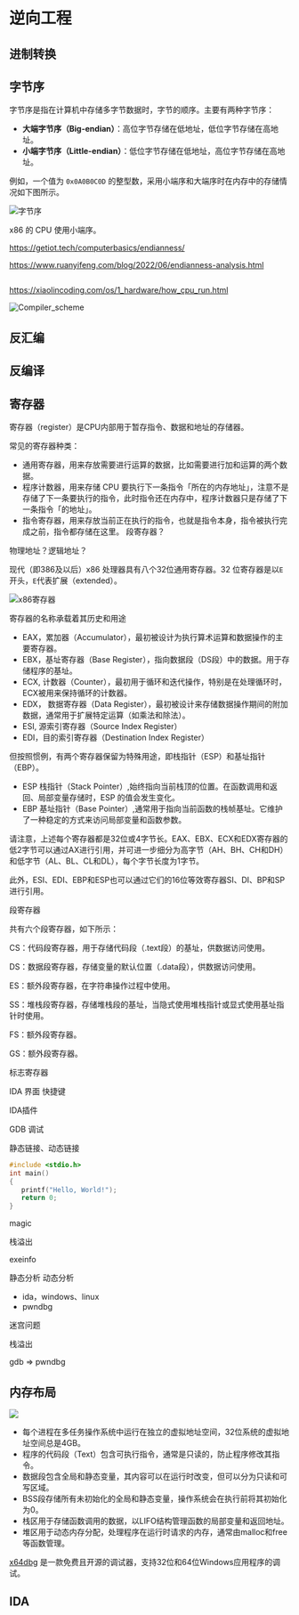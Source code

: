 # 逆向工程

## 进制转换

## 字节序

字节序是指在计算机中存储多字节数据时，字节的顺序。主要有两种字节序：

- **大端字节序（Big-endian）**：高位字节存储在低地址，低位字节存储在高地址。
- **小端字节序（Little-endian）**：低位字节存储在低地址，高位字节存储在高地址。

例如，一个值为 `0x0A0B0C0D` 的整型数，采用小端序和大端序时在内存中的存储情况如下图所示。

![字节序](../images/Endianness-example.png)

x86 的 CPU 使用小端序。

<https://getiot.tech/computerbasics/endianness/>

<https://www.ruanyifeng.com/blog/2022/06/endianness-analysis.html>

```bash
```

<https://xiaolincoding.com/os/1_hardware/how_cpu_run.html>

![Compiler_scheme](../images/Compiler_scheme.png)

## 反汇编

## 反编译

## 寄存器

寄存器（register）是CPU内部用于暂存指令、数据和地址的存储器。

常见的寄存器种类：

- 通用寄存器，用来存放需要进行运算的数据，比如需要进行加和运算的两个数据。
- 程序计数器，用来存储 CPU 要执行下一条指令「所在的内存地址」，注意不是存储了下一条要执行的指令，此时指令还在内存中，程序计数器只是存储了下一条指令「的地址」。
- 指令寄存器，用来存放当前正在执行的指令，也就是指令本身，指令被执行完成之前，指令都存储在这里。
段寄存器？

物理地址？逻辑地址？

现代（即386及以后）x86 处理器具有八个32位通用寄存器。32 位寄存器是以`E`开头，`E`代表扩展（extended）。

![x86寄存器](../images/x86-registers.png)

寄存器的名称承载着其历史和用途

- EAX，累加器（Accumulator），最初被设计为执行算术运算和数据操作的主要寄存器。
- EBX，基址寄存器（Base Register），指向数据段（DS段）中的数据。用于存储程序的基址。
- ECX, 计数器（Counter），最初用于循环和迭代操作，特别是在处理循环时，ECX被用来保持循环的计数器。
- EDX， 数据寄存器（Data Register），最初被设计来存储数据操作期间的附加数据，通常用于扩展特定运算（如乘法和除法）。
- ESI, 源索引寄存器（Source Index Register）
- EDI，目的索引寄存器（Destination Index Register）

但按照惯例，有两个寄存器保留为特殊用途，即栈指针（ESP）和基址指针（EBP）。

- ESP 栈指针（Stack Pointer）,始终指向当前栈顶的位置。在函数调用和返回、局部变量存储时，ESP 的值会发生变化。
- EBP 基址指针（Base Pointer）,通常用于指向当前函数的栈帧基址。它维护了一种稳定的方式来访问局部变量和函数参数。

请注意，上述每个寄存器都是32位或4字节长。EAX、EBX、ECX和EDX寄存器的低2字节可以通过AX进行引用，并可进一步细分为高字节（AH、BH、CH和DH）和低字节（AL、BL、CL和DL），每个字节长度为1字节。

此外，ESI、EDI、EBP和ESP也可以通过它们的16位等效寄存器SI、DI、BP和SP进行引用。

段寄存器

共有六个段寄存器，如下所示：

CS：代码段寄存器，用于存储代码段（.text段）的基址，供数据访问使用。

DS：数据段寄存器，存储变量的默认位置（.data段），供数据访问使用。

ES：额外段寄存器，在字符串操作过程中使用。

SS：堆栈段寄存器，存储堆栈段的基址，当隐式使用堆栈指针或显式使用基址指针时使用。

FS：额外段寄存器。

GS：额外段寄存器。

标志寄存器

IDA 界面 快捷键

IDA插件

GDB
调试

静态链接、动态链接

```c
#include <stdio.h>
int main()
{
   printf("Hello, World!");
   return 0;
}
```

magic

栈溢出

exeinfo

静态分析
动态分析

- ida，windows、linux
- pwndbg

迷宫问题

栈溢出

gdb => pwndbg

## 内存布局

![](../images/program_in_memory.png)

- 每个进程在多任务操作系统中运行在独立的虚拟地址空间，32位系统的虚拟地址空间总是4GB。
- 程序的代码段（Text）包含可执行指令，通常是只读的，防止程序修改其指令。
- 数据段包含全局和静态变量，其内容可以在运行时改变，但可以分为只读和可写区域。
- BSS段存储所有未初始化的全局和静态变量，操作系统会在执行前将其初始化为0。
- 栈区用于存储函数调用的数据，以LIFO结构管理函数的局部变量和返回地址。
- 堆区用于动态内存分配，处理程序在运行时请求的内存，通常由malloc和free等函数管理。

[x64dbg](https://x64dbg.com/) 是一款免费且开源的调试器，支持32位和64位Windows应用程序的调试。

## IDA
